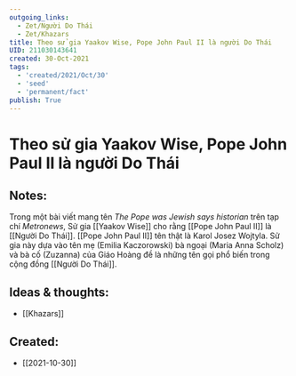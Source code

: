```yaml
---
outgoing_links:
  - Zet/Người Do Thái
  - Zet/Khazars
title: Theo sử gia Yaakov Wise, Pope John Paul II là người Do Thái
UID: 211030143641
created: 30-Oct-2021
tags:
  - 'created/2021/Oct/30'
  - 'seed'
  - 'permanent/fact'
publish: True
---
```

# Theo sử gia Yaakov Wise, Pope John Paul II là người Do Thái

## Notes:
Trong một bài viết mang tên *The Pope was Jewish says historian* trên tạp chí *_Metronews_*, Sử gia [[Yaakov Wise]] cho rằng [[Pope John Paul II]] là [[Người Do Thái]]. 
[[Pope John Paul II]] tên thật là Karol Josez Wojtyla. Sử gia này dựa vào tên mẹ (Emilia Kaczorowski) bà ngoại (Maria Anna Scholz) và bà cố (Zuzanna) của Giáo Hoàng đề là những tên gọi phổ biến trong cộng đồng [[Người Do Thái]].

## Ideas & thoughts:
- [[Khazars]]


## Created:
- [[2021-10-30]]

